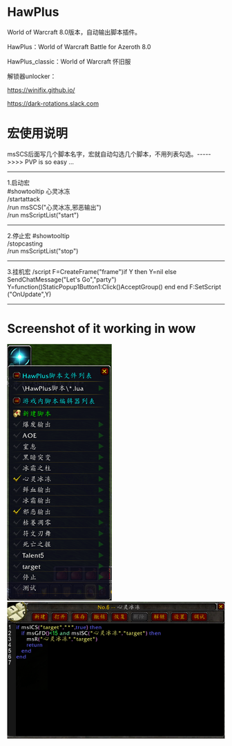 # HawPlus
World of Warcraft 8.0版本，自动输出脚本插件。

HawPlus：World of Warcraft Battle for Azeroth 8.0

HawPlus_classic：World of Warcraft 怀旧服

解锁器unlocker：

https://winifix.github.io/

https://dark-rotations.slack.com


# 宏使用说明
msSCS后面写几个脚本名字，宏就自动勾选几个脚本，不用列表勾选。----->>>> PVP is so easy ...  
****
1.启动宏  
#showtooltip 心灵冰冻  
/startattack  
/run msSCS("心灵冰冻,邪恶输出")    
/run msScriptList("start")  
****
2.停止宏
#showtooltip  
/stopcasting  
/run msScriptList("stop")  
****
3.挂机宏
/script F=CreateFrame("frame")if Y then Y=nil else SendChatMessage("Let's Go","party") Y=function()StaticPopup1Button1:Click()AcceptGroup() end end F:SetScript ("OnUpdate",Y)  
****

# Screenshot of it working in wow
![image](https://github.com/hawyinng/HawPlus/blob/master/images/wow_dk_01.png) ![image](https://github.com/hawyinng/HawPlus/blob/master/images/wow_dk_02.png)


